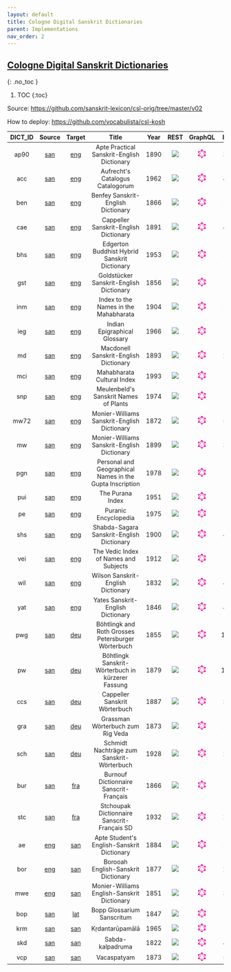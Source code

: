 ```yaml
---
layout: default
title: Cologne Digital Sanskrit Dictionaries
parent: Implementations
nav_order: 2
---
```

## [Cologne Digital Sanskrit Dictionaries](https://www.sanskrit-lexicon.uni-koeln.de)
{: .no_toc }

1. TOC
{:toc}

Source: <https://github.com/sanskrit-lexicon/csl-orig/tree/master/v02> 

How to deploy: <https://github.com/vocabulista/csl-kosh> 


|  DICT_ID | Source | Target | Title | Year | REST | GraphQL | Entries |
|:---: | :---:| :---: | :--------: |:---: | :---: | :---: |:---: | 
| ap90 | <a href="https://iso639-3.sil.org/code/san">san</a> | <a href="https://iso639-3.sil.org/code/eng">eng</a> | Apte Practical Sanskrit-English Dictionary | 1890 | <a href="https://kosh.uni-koeln.de/cdsd/ap90/restful"> <img src="../../assets/images/swagger_logo.png" style="max-height: 20px; max-width: 20px;"/> | <a href="https://kosh.uni-koeln.de/cdsd/ap90/graphql"> <img src="../../assets/images/graphql_logo.svg" style="max-height: 20px; max-width: 20px;"/> | 32188 | 
| acc | <a href="https://iso639-3.sil.org/code/san">san</a> | <a href="https://iso639-3.sil.org/code/eng">eng</a> | Aufrecht's Catalogus Catalogorum | 1962 | <a href="https://kosh.uni-koeln.de/cdsd/acc/restful"> <img src="../../assets/images/swagger_logo.png" style="max-height: 20px; max-width: 20px;"/> | <a href="https://kosh.uni-koeln.de/cdsd/acc/graphql"> <img src="../../assets/images/graphql_logo.svg" style="max-height: 20px; max-width: 20px;"/> | 49822 | 
| ben | <a href="https://iso639-3.sil.org/code/san">san</a> | <a href="https://iso639-3.sil.org/code/eng">eng</a> | Benfey Sanskrit-English Dictionary | 1866 | <a href="https://kosh.uni-koeln.de/cdsd/ben/restful"> <img src="../../assets/images/swagger_logo.png" style="max-height: 20px; max-width: 20px;"/> | <a href="https://kosh.uni-koeln.de/cdsd/ben/graphql"> <img src="../../assets/images/graphql_logo.svg" style="max-height: 20px; max-width: 20px;"/> | 17313 | 
| cae | <a href="https://iso639-3.sil.org/code/san">san</a> | <a href="https://iso639-3.sil.org/code/eng">eng</a> | Cappeller Sanskrit-English Dictionary | 1891 | <a href="https://kosh.uni-koeln.de/cdsd/cae/restful"> <img src="../../assets/images/swagger_logo.png" style="max-height: 20px; max-width: 20px;"/> | <a href="https://kosh.uni-koeln.de/cdsd/cae/graphql"> <img src="../../assets/images/graphql_logo.svg" style="max-height: 20px; max-width: 20px;"/> | 40069 | 
| bhs | <a href="https://iso639-3.sil.org/code/san">san</a> | <a href="https://iso639-3.sil.org/code/eng">eng</a> | Edgerton Buddhist Hybrid Sanskrit Dictionary | 1953 | <a href="https://kosh.uni-koeln.de/cdsd/bhs/restful"> <img src="../../assets/images/swagger_logo.png" style="max-height: 20px; max-width: 20px;"/> | <a href="https://kosh.uni-koeln.de/cdsd/bhs/graphql"> <img src="../../assets/images/graphql_logo.svg" style="max-height: 20px; max-width: 20px;"/> | 17836 | 
| gst | <a href="https://iso639-3.sil.org/code/san">san</a> | <a href="https://iso639-3.sil.org/code/eng">eng</a> | Goldstücker Sanskrit-English Dictionary | 1856 | <a href="https://kosh.uni-koeln.de/cdsd/gst/restful"> <img src="../../assets/images/swagger_logo.png" style="max-height: 20px; max-width: 20px;"/> | <a href="https://kosh.uni-koeln.de/cdsd/gst/graphql"> <img src="../../assets/images/graphql_logo.svg" style="max-height: 20px; max-width: 20px;"/> | 6780 | 
| inm | <a href="https://iso639-3.sil.org/code/san">san</a> | <a href="https://iso639-3.sil.org/code/eng">eng</a> | Index to the Names in the Mahabharata | 1904 | <a href="https://kosh.uni-koeln.de/cdsd/inm/restful"> <img src="../../assets/images/swagger_logo.png" style="max-height: 20px; max-width: 20px;"/> | <a href="https://kosh.uni-koeln.de/cdsd/inm/graphql"> <img src="../../assets/images/graphql_logo.svg" style="max-height: 20px; max-width: 20px;"/> | 12655 | 
| ieg | <a href="https://iso639-3.sil.org/code/san">san</a> | <a href="https://iso639-3.sil.org/code/eng">eng</a> | Indian Epigraphical Glossary | 1966 | <a href="https://kosh.uni-koeln.de/cdsd/ieg/restful"> <img src="../../assets/images/swagger_logo.png" style="max-height: 20px; max-width: 20px;"/> | <a href="https://kosh.uni-koeln.de/cdsd/ieg/graphql"> <img src="../../assets/images/graphql_logo.svg" style="max-height: 20px; max-width: 20px;"/> | 7907 | 
| md | <a href="https://iso639-3.sil.org/code/san">san</a> | <a href="https://iso639-3.sil.org/code/eng">eng</a> | Macdonell Sanskrit-English Dictionary | 1893 | <a href="https://kosh.uni-koeln.de/cdsd/md/restful"> <img src="../../assets/images/swagger_logo.png" style="max-height: 20px; max-width: 20px;"/> | <a href="https://kosh.uni-koeln.de/cdsd/md/graphql"> <img src="../../assets/images/graphql_logo.svg" style="max-height: 20px; max-width: 20px;"/> | 20749 | 
| mci | <a href="https://iso639-3.sil.org/code/san">san</a> | <a href="https://iso639-3.sil.org/code/eng">eng</a> | Mahabharata Cultural Index | 1993 | <a href="https://kosh.uni-koeln.de/cdsd/mci/restful"> <img src="../../assets/images/swagger_logo.png" style="max-height: 20px; max-width: 20px;"/> | <a href="https://kosh.uni-koeln.de/cdsd/mci/graphql"> <img src="../../assets/images/graphql_logo.svg" style="max-height: 20px; max-width: 20px;"/> | 2643 | 
| snp | <a href="https://iso639-3.sil.org/code/san">san</a> | <a href="https://iso639-3.sil.org/code/eng">eng</a> | Meulenbeld's Sanskrit Names of Plants | 1974 | <a href="https://kosh.uni-koeln.de/cdsd/snp/restful"> <img src="../../assets/images/swagger_logo.png" style="max-height: 20px; max-width: 20px;"/> | <a href="https://kosh.uni-koeln.de/cdsd/snp/graphql"> <img src="../../assets/images/graphql_logo.svg" style="max-height: 20px; max-width: 20px;"/> | 453 | 
| mw72 | <a href="https://iso639-3.sil.org/code/san">san</a> | <a href="https://iso639-3.sil.org/code/eng">eng</a> | Monier-Williams Sanskrit-English Dictionary | 1872 | <a href="https://kosh.uni-koeln.de/cdsd/mw72/restful"> <img src="../../assets/images/swagger_logo.png" style="max-height: 20px; max-width: 20px;"/> | <a href="https://kosh.uni-koeln.de/cdsd/mw72/graphql"> <img src="../../assets/images/graphql_logo.svg" style="max-height: 20px; max-width: 20px;"/> | 55388 | 
| mw | <a href="https://iso639-3.sil.org/code/san">san</a> | <a href="https://iso639-3.sil.org/code/eng">eng</a> | Monier-Williams Sanskrit-English Dictionary | 1899 | <a href="https://kosh.uni-koeln.de/cdsd/mw/restful"> <img src="../../assets/images/swagger_logo.png" style="max-height: 20px; max-width: 20px;"/> | <a href="https://kosh.uni-koeln.de/cdsd/mw/graphql"> <img src="../../assets/images/graphql_logo.svg" style="max-height: 20px; max-width: 20px;"/> | 31836 | 
| pgn | <a href="https://iso639-3.sil.org/code/san">san</a> | <a href="https://iso639-3.sil.org/code/eng">eng</a> | Personal and Geographical Names in the Gupta Inscription | 1978 | <a href="https://kosh.uni-koeln.de/cdsd/pgn/restful"> <img src="../../assets/images/swagger_logo.png" style="max-height: 20px; max-width: 20px;"/> | <a href="https://kosh.uni-koeln.de/cdsd/pgn/graphql"> <img src="../../assets/images/graphql_logo.svg" style="max-height: 20px; max-width: 20px;"/> | 485 | 
| pui | <a href="https://iso639-3.sil.org/code/san">san</a> | <a href="https://iso639-3.sil.org/code/eng">eng</a> | The Purana Index | 1951 | <a href="https://kosh.uni-koeln.de/cdsd/pui/restful"> <img src="../../assets/images/swagger_logo.png" style="max-height: 20px; max-width: 20px;"/> | <a href="https://kosh.uni-koeln.de/cdsd/pui/graphql"> <img src="../../assets/images/graphql_logo.svg" style="max-height: 20px; max-width: 20px;"/> | 17513 | 
| pe | <a href="https://iso639-3.sil.org/code/san">san</a> | <a href="https://iso639-3.sil.org/code/eng">eng</a> | Puranic Encyclopedia | 1975 | <a href="https://kosh.uni-koeln.de/cdsd/pe/restful"> <img src="../../assets/images/swagger_logo.png" style="max-height: 20px; max-width: 20px;"/> | <a href="https://kosh.uni-koeln.de/cdsd/pe/graphql"> <img src="../../assets/images/graphql_logo.svg" style="max-height: 20px; max-width: 20px;"/> | 8799 | 
| shs | <a href="https://iso639-3.sil.org/code/san">san</a> | <a href="https://iso639-3.sil.org/code/eng">eng</a> | Shabda-Sagara Sanskrit-English Dictionary | 1900 | <a href="https://kosh.uni-koeln.de/cdsd/shs/restful"> <img src="../../assets/images/swagger_logo.png" style="max-height: 20px; max-width: 20px;"/> | <a href="https://kosh.uni-koeln.de/cdsd/shs/graphql"> <img src="../../assets/images/graphql_logo.svg" style="max-height: 20px; max-width: 20px;"/> | 47312 | 
| vei | <a href="https://iso639-3.sil.org/code/san">san</a> | <a href="https://iso639-3.sil.org/code/eng">eng</a> | The Vedic Index of Names and Subjects | 1912 | <a href="https://kosh.uni-koeln.de/cdsd/vei/restful"> <img src="../../assets/images/swagger_logo.png" style="max-height: 20px; max-width: 20px;"/> | <a href="https://kosh.uni-koeln.de/cdsd/vei/graphql"> <img src="../../assets/images/graphql_logo.svg" style="max-height: 20px; max-width: 20px;"/> | 3834 | 
| wil | <a href="https://iso639-3.sil.org/code/san">san</a> | <a href="https://iso639-3.sil.org/code/eng">eng</a> | Wilson Sanskrit-English Dictionary  | 1832 | <a href="https://kosh.uni-koeln.de/cdsd/wil/restful"> <img src="../../assets/images/swagger_logo.png" style="max-height: 20px; max-width: 20px;"/> | <a href="https://kosh.uni-koeln.de/cdsd/wil/graphql"> <img src="../../assets/images/graphql_logo.svg" style="max-height: 20px; max-width: 20px;"/> | 44578 | 
| yat | <a href="https://iso639-3.sil.org/code/san">san</a> | <a href="https://iso639-3.sil.org/code/eng">eng</a> | Yates Sanskrit-English Dictionary | 1846 | <a href="https://kosh.uni-koeln.de/cdsd/yat/restful"> <img src="../../assets/images/swagger_logo.png" style="max-height: 20px; max-width: 20px;"/> | <a href="https://kosh.uni-koeln.de/cdsd/yat/graphql"> <img src="../../assets/images/graphql_logo.svg" style="max-height: 20px; max-width: 20px;"/> | 45206 | 
| pwg | <a href="https://iso639-3.sil.org/code/san">san</a> | <a href="https://iso639-3.sil.org/code/deu">deu</a> | Böhtlingk and Roth Grosses Petersburger Wörterbuch   | 1855 | <a href="https://kosh.uni-koeln.de/cdsd/pwg/restful"> <img src="../../assets/images/swagger_logo.png" style="max-height: 20px; max-width: 20px;"/> | <a href="https://kosh.uni-koeln.de/cdsd/pwg/graphql"> <img src="../../assets/images/graphql_logo.svg" style="max-height: 20px; max-width: 20px;"/> | 122735 | 
| pw | <a href="https://iso639-3.sil.org/code/san">san</a> | <a href="https://iso639-3.sil.org/code/deu">deu</a> | Böhtlingk Sanskrit-Wörterbuch in kürzerer Fassung   | 1879 | <a href="https://kosh.uni-koeln.de/cdsd/pw/restful"> <img src="../../assets/images/swagger_logo.png" style="max-height: 20px; max-width: 20px;"/> | <a href="https://kosh.uni-koeln.de/cdsd/pw/graphql"> <img src="../../assets/images/graphql_logo.svg" style="max-height: 20px; max-width: 20px;"/> | 135788 | 
| ccs | <a href="https://iso639-3.sil.org/code/san">san</a> | <a href="https://iso639-3.sil.org/code/deu">deu</a> | Cappeller Sanskrit Wörterbuch | 1887 | <a href="https://kosh.uni-koeln.de/cdsd/ccs/restful"> <img src="../../assets/images/swagger_logo.png" style="max-height: 20px; max-width: 20px;"/> | <a href="https://kosh.uni-koeln.de/cdsd/ccs/graphql"> <img src="../../assets/images/graphql_logo.svg" style="max-height: 20px; max-width: 20px;"/> | 30008 | 
| gra | <a href="https://iso639-3.sil.org/code/san">san</a> | <a href="https://iso639-3.sil.org/code/deu">deu</a> | Grassman Wörterbuch zum Rig Veda | 1873 | <a href="https://kosh.uni-koeln.de/cdsd/gra/restful"> <img src="../../assets/images/swagger_logo.png" style="max-height: 20px; max-width: 20px;"/> | <a href="https://kosh.uni-koeln.de/cdsd/gra/graphql"> <img src="../../assets/images/graphql_logo.svg" style="max-height: 20px; max-width: 20px;"/> | 10787 | 
| sch | <a href="https://iso639-3.sil.org/code/san">san</a> | <a href="https://iso639-3.sil.org/code/deu">deu</a> | Schmidt Nachträge zum Sanskrit-Wörterbuch | 1928 | <a href="https://kosh.uni-koeln.de/cdsd/sch/restful"> <img src="../../assets/images/swagger_logo.png" style="max-height: 20px; max-width: 20px;"/> | <a href="https://kosh.uni-koeln.de/cdsd/sch/graphql"> <img src="../../assets/images/graphql_logo.svg" style="max-height: 20px; max-width: 20px;"/> | 29114 | 
| bur | <a href="https://iso639-3.sil.org/code/san">san</a> | <a href="https://iso639-3.sil.org/code/fra">fra</a> | Burnouf Dictionnaire Sanscrit-Français | 1866 | <a href="https://kosh.uni-koeln.de/cdsd/bur/restful"> <img src="../../assets/images/swagger_logo.png" style="max-height: 20px; max-width: 20px;"/> | <a href="https://kosh.uni-koeln.de/cdsd/bur/graphql"> <img src="../../assets/images/graphql_logo.svg" style="max-height: 20px; max-width: 20px;"/> | 19776 | 
| stc | <a href="https://iso639-3.sil.org/code/san">san</a> | <a href="https://iso639-3.sil.org/code/fra">fra</a> | Stchoupak Dictionnaire Sanscrit-Français SD  | 1932 | <a href="https://kosh.uni-koeln.de/cdsd/stc/restful"> <img src="../../assets/images/swagger_logo.png" style="max-height: 20px; max-width: 20px;"/> | <a href="https://kosh.uni-koeln.de/cdsd/stc/graphql"> <img src="../../assets/images/graphql_logo.svg" style="max-height: 20px; max-width: 20px;"/> | 24574 | 
| ae | <a href="https://iso639-3.sil.org/code/eng">eng</a> | <a href="https://iso639-3.sil.org/code/san">san</a> | Apte Student's English-Sanskrit Dictionary | 1884 | <a href="https://kosh.uni-koeln.de/cdsd/ae/restful"> <img src="../../assets/images/swagger_logo.png" style="max-height: 20px; max-width: 20px;"/> | <a href="https://kosh.uni-koeln.de/cdsd/ae/graphql"> <img src="../../assets/images/graphql_logo.svg" style="max-height: 20px; max-width: 20px;"/> | 11360 | 
| bor | <a href="https://iso639-3.sil.org/code/eng">eng</a> | <a href="https://iso639-3.sil.org/code/san">san</a> | Borooah English-Sanskrit Dictionary | 1877 | <a href="https://kosh.uni-koeln.de/cdsd/bor/restful"> <img src="../../assets/images/swagger_logo.png" style="max-height: 20px; max-width: 20px;"/> | <a href="https://kosh.uni-koeln.de/cdsd/bor/graphql"> <img src="../../assets/images/graphql_logo.svg" style="max-height: 20px; max-width: 20px;"/> | 24608 | 
| mwe | <a href="https://iso639-3.sil.org/code/eng">eng</a> | <a href="https://iso639-3.sil.org/code/san">san</a> | Monier-Williams English-Sanskrit Dictionary | 1851 | <a href="https://kosh.uni-koeln.de/cdsd/mwe/restful"> <img src="../../assets/images/swagger_logo.png" style="max-height: 20px; max-width: 20px;"/> | <a href="https://kosh.uni-koeln.de/cdsd/mwe/graphql"> <img src="../../assets/images/graphql_logo.svg" style="max-height: 20px; max-width: 20px;"/> | 32378 | 
| bop | <a href="https://iso639-3.sil.org/code/san">san</a> | <a href="https://iso639-3.sil.org/code/lat">lat</a> | Bopp Glossarium Sanscritum | 1847 | <a href="https://kosh.uni-koeln.de/cdsd/bop/restful"> <img src="../../assets/images/swagger_logo.png" style="max-height: 20px; max-width: 20px;"/> | <a href="https://kosh.uni-koeln.de/cdsd/bop/graphql"> <img src="../../assets/images/graphql_logo.svg" style="max-height: 20px; max-width: 20px;"/> | 8960 | 
| krm | <a href="https://iso639-3.sil.org/code/san">san</a> | <a href="https://iso639-3.sil.org/code/san">san</a> | Kṛdantarūpamālā | 1965 | <a href="https://kosh.uni-koeln.de/cdsd/krm/restful"> <img src="../../assets/images/swagger_logo.png" style="max-height: 20px; max-width: 20px;"/> | <a href="https://kosh.uni-koeln.de/cdsd/krm/graphql"> <img src="../../assets/images/graphql_logo.svg" style="max-height: 20px; max-width: 20px;"/> | 2061 | 
| skd | <a href="https://iso639-3.sil.org/code/san">san</a> | <a href="https://iso639-3.sil.org/code/san">san</a> | Sabda-kalpadruma | 1822 | <a href="https://kosh.uni-koeln.de/cdsd/skd/restful"> <img src="../../assets/images/swagger_logo.png" style="max-height: 20px; max-width: 20px;"/> | <a href="https://kosh.uni-koeln.de/cdsd/skd/graphql"> <img src="../../assets/images/graphql_logo.svg" style="max-height: 20px; max-width: 20px;"/> | 42531 | 
| vcp | <a href="https://iso639-3.sil.org/code/san">san</a> | <a href="https://iso639-3.sil.org/code/san">san</a> | Vacaspatyam | 1873 | <a href="https://kosh.uni-koeln.de/cdsd/vcp/restful"> <img src="../../assets/images/swagger_logo.png" style="max-height: 20px; max-width: 20px;"/> | <a href="https://kosh.uni-koeln.de/cdsd/vcp/graphql"> <img src="../../assets/images/graphql_logo.svg" style="max-height: 20px; max-width: 20px;"/> | 50134 | 
